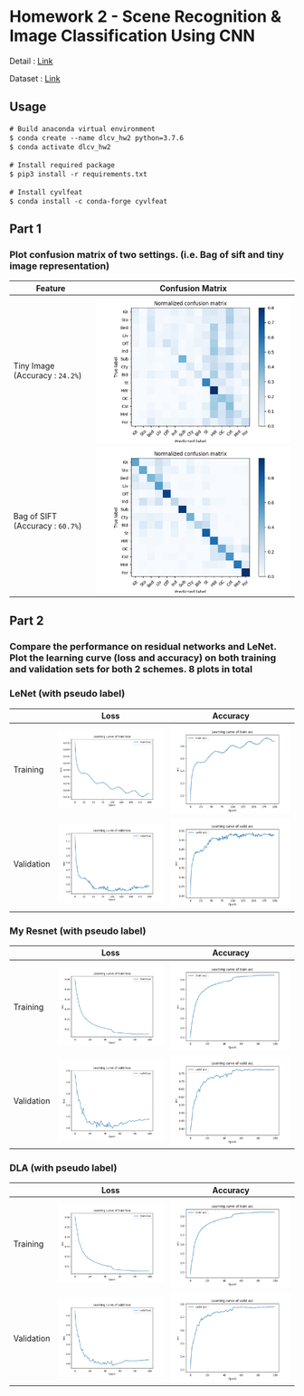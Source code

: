 # Homework 2 - Scene Recognition & Image Classification Using CNN
Detail : [Link](hw2.pdf)

Dataset : [Link](https://drive.google.com/u/1/uc?id=1Uq1_00JtfZ8ETueo8RjPvL6ANhIc1qvD&export=download)

## Usage
```shell
# Build anaconda virtual environment
$ conda create --name dlcv_hw2 python=3.7.6
$ conda activate dlcv_hw2

# Install required package
$ pip3 install -r requirements.txt

# Install cyvlfeat
$ conda install -c conda-forge cyvlfeat
```

## Part 1
### Plot confusion matrix of two settings. (i.e. Bag of sift and tiny image representation)
|Feature|Confusion Matrix|
|-|-|
|Tiny Image (Accuracy : `24.2%`)|![Tiny Image](./part1/tiny_image.png)|
|Bag of SIFT (Accuracy : `60.7%`)|![Bag of SIFT](./part1/bag_of_sift.png)|

## Part 2
### Compare the performance on residual networks and LeNet. Plot the learning curve (loss and accuracy) on both training and validation sets for both 2 schemes. 8 plots in total

### LeNet (with pseudo label)
||Loss|Accuracy|
|-|-|-|
|Training|![loss.png](./part2/save_dir/LeNet/train/loss.png)|![acc.png](./part2/save_dir/LeNet/train/acc.png)|
|Validation|![loss.png](./part2/save_dir/LeNet/valid/loss.png)|![acc.png](./part2/save_dir/LeNet/valid/acc.png)

### My Resnet (with pseudo label)
||Loss|Accuracy|
|-|-|-|
|Training|![loss.png](./part2/save_dir/myResnet/train/loss.png)|![acc.png](./part2/save_dir/myResnet/train/acc.png)|
|Validation|![loss.png](./part2/save_dir/myResnet/valid/loss.png)|![acc.png](./part2/save_dir/myResnet/valid/acc.png)

### DLA (with pseudo label)
||Loss|Accuracy|
|-|-|-|
|Training|![loss.png](./part2/save_dir/DLA/train/loss.png)|![acc.png](./part2/save_dir/DLA/train/acc.png)|
|Validation|![loss.png](./part2/save_dir/DLA/valid/loss.png)|![acc.png](./part2/save_dir/DLA/valid/acc.png)